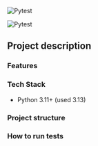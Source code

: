 ![Pytest](https://img.shields.io/badge/project_status-in_progress\open-blue)

![Pytest](https://img.shields.io/badge/tests-pending-blue)

## **Project description**


### Features


### Tech Stack
- Python 3.11+ (used 3.13)


### Project structure


### How to run tests
